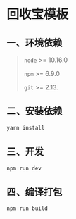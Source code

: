 # 回收宝模板

## 一、环境依赖

> `node` >= 10.16.0
>
> `npm` >= 6.9.0
>
> `git` >= 2.13.



## 二、安装依赖
```bash
yarn install
```



## 三、开发

```bash
npm run dev
```



## 四、编译打包

```bash
npm run build
```
